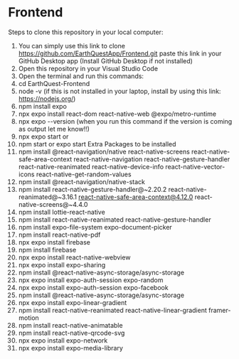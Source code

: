 # Frontend

Steps to clone this repository in your local computer:
1. You can simply use this link to clone https://github.com/EarthQuestApp/Frontend.git paste this link in your GitHub Desktop app (Install GitHub Desktop if not installed)
2. Open this repository in your Visual Studio Code
3. Open the terminal and run this commands:
4. cd EarthQuest-Frontend
5. node -v (if this is not installed in your laptop, install by using this link: https://nodejs.org/)
6. npm install expo
7. npx expo install react-dom react-native-web @expo/metro-runtime
8. npx expo --version (when you run this command if the version is coming as output let me know!!)
9. npx expo start or
10. npm start or expo start
Extra Packages to be installed
11. npm install @react-navigation/native react-native-screens react-native-safe-area-context react-native-navigation react-native-gesture-handler react-native-reanimated react-native-device-info react-native-vector-icons react-native-get-random-values
12. npm install @react-navigation/native-stack
13. npm install react-native-gesture-handler@~2.20.2 react-native-reanimated@~3.16.1 react-native-safe-area-context@4.12.0 react-native-screens@~4.4.0
14. npm install lottie-react-native
15. npm install react-native-reanimated react-native-gesture-handler
16. npm install expo-file-system expo-document-picker
17. npm install react-native-pdf
18. npx expo install firebase
19. npm install firebase
20. npx expo install react-native-webview
21. npx expo install expo-sharing
22. npm install @react-native-async-storage/async-storage
23. npx expo install expo-auth-session expo-random
24. npx expo install expo-auth-session expo-facebook
25. npm install @react-native-async-storage/async-storage
26. npx expo install expo-linear-gradient
27. npm install react-native-reanimated react-native-linear-gradient framer-motion
28. npm install react-native-animatable
29. npm install react-native-qrcode-svg
30. npx expo install expo-network
31. npx expo install expo-media-library

